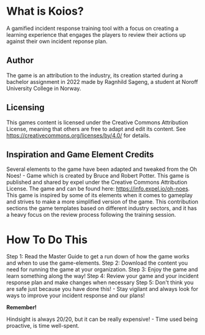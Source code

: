 # What is Koios?
A gamified incident response training tool with a focus on creating a learning experience that engages the players to review their actions up against their own incident reponse plan.



## Author
The game is an attribution to the industry, its creation started during a bachelor assignment in 2022 made by Ragnhild Sageng, a student at Noroff University College in Norway.



## Licensing
This games content is licensed under the Creative Commons Attribution License, meaning that others are free to adapt and edit its content. See https://creativecommons.org/licenses/by/4.0/ for details. 



## Inspiration and Game Element Credits
Several elements to the game have been adapted and tweaked from the Oh Noes! - Game which is created by Bruce and Robert Potter. This game is published and shared by expel under the Creative Commons Attribution License.  The game and can be found here: https://info.expel.io/oh-noes. 
This game is inspired by some of its elements when it comes to gameplay and strives to make a more simplified version of the game. This contribution sections the game templates based on different industry sectors, and it has a heavy focus on the review process following the training session.



# How To Do This
Step 1: Read the Master Guide to get a run down of how the game works and when to use the game-elements. 
Step 2: Download the content you need for running the game at your organization.
Step 3: Enjoy the game and learn something along the way!
Step 4: Review your game and your incident response plan and make changes when necessary
Step 5: Don't think you are safe just because you have done this! - Stay vigilant and always look for ways to improve your incident response and our plans!


**Remember!**

Hindsight is always 20/20, but it can be really expensive! - Time used being proactive, is time well-spent.
